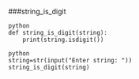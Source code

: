 ###string_is_digit
```
python
def string_is_digit(string):
    print(string.isdigit())
```
```
python
string=str(input("Enter string: "))
string_is_digit(string)
```
